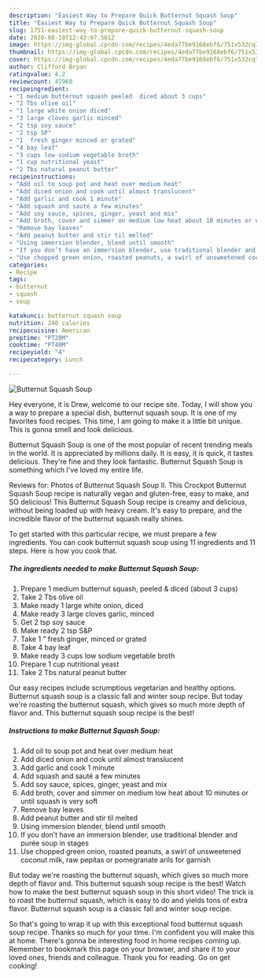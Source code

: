 ```yaml
---
description: "Easiest Way to Prepare Quick Butternut Squash Soup"
title: "Easiest Way to Prepare Quick Butternut Squash Soup"
slug: 1751-easiest-way-to-prepare-quick-butternut-squash-soup
date: 2020-08-10T12:43:07.561Z
image: https://img-global.cpcdn.com/recipes/4eda77be9168ebf6/751x532cq70/butternut-squash-soup-recipe-main-photo.jpg
thumbnail: https://img-global.cpcdn.com/recipes/4eda77be9168ebf6/751x532cq70/butternut-squash-soup-recipe-main-photo.jpg
cover: https://img-global.cpcdn.com/recipes/4eda77be9168ebf6/751x532cq70/butternut-squash-soup-recipe-main-photo.jpg
author: Clifford Bryan
ratingvalue: 4.2
reviewcount: 45960
recipeingredient:
- "1 medium butternut squash peeled  diced about 3 cups"
- "2 Tbs olive oil"
- "1 large white onion diced"
- "3 large cloves garlic minced"
- "2 tsp soy sauce"
- "2 tsp SP"
- "1  fresh ginger minced or grated"
- "4 bay leaf"
- "3 cups low sodium vegetable broth"
- "1 cup nutritional yeast"
- "2 Tbs natural peanut butter"
recipeinstructions:
- "Add oil to soup pot and heat over medium heat"
- "Add diced onion and cook until almost translucent"
- "Add garlic and cook 1 minute"
- "Add squash and sauté a few minutes"
- "Add soy sauce, spices, ginger, yeast and mix"
- "Add broth, cover and simmer on medium low heat about 10 minutes or until squash is very soft"
- "Remove bay leaves"
- "Add peanut butter and stir til melted"
- "Using immersion blender, blend until smooth"
- "If you don’t have an immersion blender, use traditional blender and purée soup in stages"
- "Use chopped green onion, roasted peanuts, a swirl of unsweetened coconut milk, raw pepitas or pomegranate arils for garnish"
categories:
- Recipe
tags:
- butternut
- squash
- soup

katakunci: butternut squash soup 
nutrition: 240 calories
recipecuisine: American
preptime: "PT20M"
cooktime: "PT40M"
recipeyield: "4"
recipecategory: Lunch

---
```



![Butternut Squash Soup](https://img-global.cpcdn.com/recipes/4eda77be9168ebf6/751x532cq70/butternut-squash-soup-recipe-main-photo.jpg)

Hey everyone, it is Drew, welcome to our recipe site. Today, I will show you a way to prepare a special dish, butternut squash soup. It is one of my favorites food recipes. This time, I am going to make it a little bit unique. This is gonna smell and look delicious.

Butternut Squash Soup is one of the most popular of recent trending meals in the world. It is appreciated by millions daily. It is easy, it is quick, it tastes delicious. They're fine and they look fantastic. Butternut Squash Soup is something which I've loved my entire life.

Reviews for: Photos of Butternut Squash Soup II. This Crockpot Butternut Squash Soup recipe is naturally vegan and gluten-free, easy to make, and SO delicious! This Butternut Squash Soup recipe is creamy and delicious, without being loaded up with heavy cream. It&#39;s easy to prepare, and the incredible flavor of the butternut squash really shines.


To get started with this particular recipe, we must prepare a few ingredients. You can cook butternut squash soup using 11 ingredients and 11 steps. Here is how you cook that.

<!--inarticleads1-->

##### The ingredients needed to make Butternut Squash Soup:

1. Prepare 1 medium butternut squash, peeled &amp; diced (about 3 cups)
1. Take 2 Tbs olive oil
1. Make ready 1 large white onion, diced
1. Make ready 3 large cloves garlic, minced
1. Get 2 tsp soy sauce
1. Make ready 2 tsp S&amp;P
1. Take 1 ” fresh ginger, minced or grated
1. Take 4 bay leaf
1. Make ready 3 cups low sodium vegetable broth
1. Prepare 1 cup nutritional yeast
1. Take 2 Tbs natural peanut butter


Our easy recipes include scrumptious vegetarian and healthy options. Butternut squash soup is a classic fall and winter soup recipe. But today we&#39;re roasting the butternut squash, which gives so much more depth of flavor and. This butternut squash soup recipe is the best! 

<!--inarticleads2-->

##### Instructions to make Butternut Squash Soup:

1. Add oil to soup pot and heat over medium heat
1. Add diced onion and cook until almost translucent
1. Add garlic and cook 1 minute
1. Add squash and sauté a few minutes
1. Add soy sauce, spices, ginger, yeast and mix
1. Add broth, cover and simmer on medium low heat about 10 minutes or until squash is very soft
1. Remove bay leaves
1. Add peanut butter and stir til melted
1. Using immersion blender, blend until smooth
1. If you don’t have an immersion blender, use traditional blender and purée soup in stages
1. Use chopped green onion, roasted peanuts, a swirl of unsweetened coconut milk, raw pepitas or pomegranate arils for garnish


But today we&#39;re roasting the butternut squash, which gives so much more depth of flavor and. This butternut squash soup recipe is the best! Watch how to make the best butternut squash soup in this short video! The trick is to roast the butternut squash, which is easy to do and yields tons of extra flavor. Butternut squash soup is a classic fall and winter soup recipe. 

So that's going to wrap it up with this exceptional food butternut squash soup recipe. Thanks so much for your time. I'm confident you will make this at home. There's gonna be interesting food in home recipes coming up. Remember to bookmark this page on your browser, and share it to your loved ones, friends and colleague. Thank you for reading. Go on get cooking!
